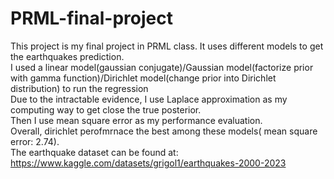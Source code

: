 # PRML-final-project
This project is my final project in PRML class. It uses different models to get the earthquakes prediction.<br />
I used a linear model(gaussian conjugate)/Gaussian model(factorize prior with gamma function)/Dirichlet model(change prior into Dirichlet distribution) to run the regression<br />
Due to the intractable evidence, I use Laplace approximation as my computing way to get close the true posterior.<br />
Then I use mean square error as my performance evaluation.<br />
Overall, dirichlet perofmrnace the best among these models( mean square error: 2.74).<br />
The earthquake dataset can be found at: https://www.kaggle.com/datasets/grigol1/earthquakes-2000-2023

